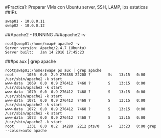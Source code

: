 #Practica1: Preparar VMs con Ubuntu server, SSH, LAMP, ips estaticas
##IPs
~~~
swap01 - 10.0.0.11
swap02 - 10.0.0.12
~~~

##Apache2 - RUNNING
###apache2 -v
~~~
root@swap01:/home/swap# apache2 -v
Server version: Apache/2.4.7 (Ubuntu)
Server built:   Jan 14 2016 17:45:23
~~~

###ps aux | grep apache
~~~
root@swap01:/home/swap# ps aux | grep apache
root      1056  0.0  2.9 276388 22208 ?        Ss   13:15   0:00 /usr/sbin/apache2 -k start
www-data  1069  0.0  0.9 276412  7468 ?        S    13:15   0:00 /usr/sbin/apache2 -k start
www-data  1070  0.0  0.9 276412  7468 ?        S    13:15   0:00 /usr/sbin/apache2 -k start
www-data  1071  0.0  0.9 276412  7468 ?        S    13:15   0:00 /usr/sbin/apache2 -k start
www-data  1072  0.0  0.9 276412  7468 ?        S    13:15   0:00 /usr/sbin/apache2 -k start
www-data  1073  0.0  0.9 276412  7468 ?        S    13:15   0:00 /usr/sbin/apache2 -k start
root      1331  0.0  0.2  14280  2212 pts/0    S+   13:23   0:00 grep --color=auto apache
~~~
